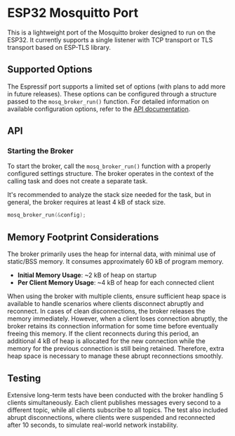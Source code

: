 # ESP32 Mosquitto Port

This is a lightweight port of the Mosquitto broker designed to run on the ESP32. It currently supports a single listener with TCP transport or TLS transport based on ESP-TLS library.

## Supported Options

The Espressif port supports a limited set of options (with plans to add more in future releases). These options can be configured through a structure passed to the `mosq_broker_run()` function. For detailed information on available configuration options, refer to the [API documentation](api.md).

## API

### Starting the Broker

To start the broker, call the `mosq_broker_run()` function with a properly configured settings structure. The broker operates in the context of the calling task and does not create a separate task.

It's recommended to analyze the stack size needed for the task, but in general, the broker requires at least 4 kB of stack size.

```c
mosq_broker_run(&config);
```

## Memory Footprint Considerations

The broker primarily uses the heap for internal data, with minimal use of static/BSS memory. It consumes approximately 60 kB of program memory.

- **Initial Memory Usage**: ~2 kB of heap on startup
- **Per Client Memory Usage**: ~4 kB of heap for each connected client

When using the broker with multiple clients, ensure sufficient heap space is available to handle scenarios where clients disconnect abruptly and reconnect. In cases of clean disconnections, the broker releases the memory immediately. However, when a client loses connection abruptly, the broker retains its connection information for some time before eventually freeing this memory. If the client reconnects during this period, an additional 4 kB of heap is allocated for the new connection while the memory for the previous connection is still being retained. Therefore, extra heap space is necessary to manage these abrupt reconnections smoothly.

## Testing

Extensive long-term tests have been conducted with the broker handling 5 clients simultaneously. Each client publishes messages every second to a different topic, while all clients subscribe to all topics. The test also included abrupt disconnections, where clients were suspended and reconnected after 10 seconds, to simulate real-world network instability.
